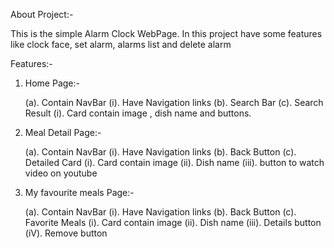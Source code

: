 About Project:-

This is the simple Alarm Clock WebPage. In this project have some features like clock face, set alarm, alarms list and delete alarm

Features:-

1. Home Page:-

    (a). Contain NavBar
        (i). Have Navigation links
    (b). Search Bar
    (c). Search Result
        (i). Card contain image , dish name and buttons.


2. Meal Detail Page:-

    (a). Contain NavBar
        (i). Have Navigation links
    (b). Back Button
    (c). Detailed Card
        (i). Card contain image
        (ii). Dish name
        (iii). button to watch video on youtube


3. My favourite meals Page:-

    (a). Contain NavBar
        (i). Have Navigation links
    (b). Back Button
    (c). Favorite Meals
        (i). Card contain image
        (ii). Dish name
        (iii). Details button
        (iV). Remove button

